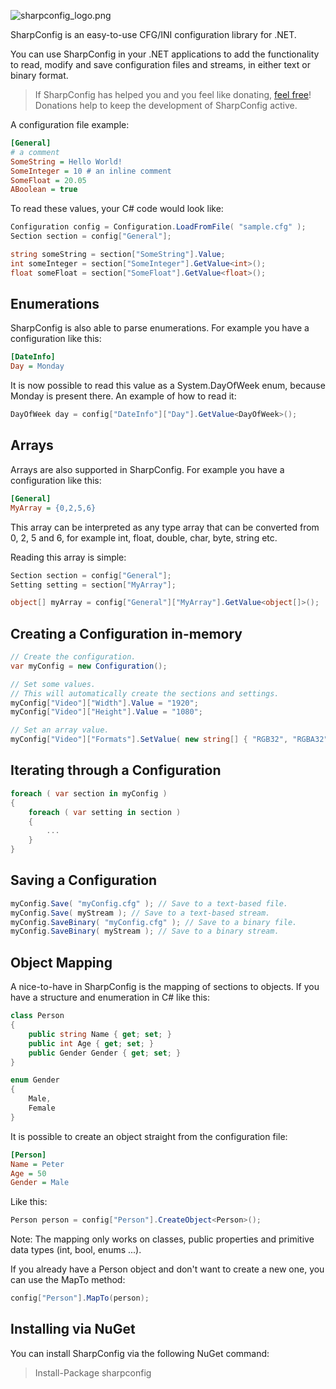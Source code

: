 ![sharpconfig_logo.png](https://bitbucket.org/repo/ER5Ajb/images/1435446224-sharpconfig_logo.png)

SharpConfig is an easy-to-use CFG/INI configuration library for .NET.

You can use SharpConfig in your .NET applications to add the functionality
to read, modify and save configuration files and streams, in either text or binary format.

> If SharpConfig has helped you and you feel like donating, [feel free](https://www.paypal.com/cgi-bin/webscr?cmd=_s-xclick&hosted_button_id=WWN94LMDN5HMC)!
> Donations help to keep the development of SharpConfig active.

A configuration file example:
```cfg
[General]
# a comment
SomeString = Hello World!
SomeInteger = 10 # an inline comment
SomeFloat = 20.05
ABoolean = true
```

To read these values, your C# code would look like:
```csharp
Configuration config = Configuration.LoadFromFile( "sample.cfg" );
Section section = config["General"];

string someString = section["SomeString"].Value;
int someInteger = section["SomeInteger"].GetValue<int>();
float someFloat = section["SomeFloat"].GetValue<float>();
```

Enumerations
---

SharpConfig is also able to parse enumerations.
For example you have a configuration like this:
```cfg
[DateInfo]
Day = Monday
```

It is now possible to read this value as a System.DayOfWeek enum, because Monday is present there.
An example of how to read it:

```csharp
DayOfWeek day = config["DateInfo"]["Day"].GetValue<DayOfWeek>();
```

Arrays
---

Arrays are also supported in SharpConfig.
For example you have a configuration like this:
```cfg
[General]
MyArray = {0,2,5,6}
```

This array can be interpreted as any type array that can be converted from 0, 2, 5 and 6, for example int, float, double, char, byte, string etc.

Reading this array is simple:
```csharp
Section section = config["General"];
Setting setting = section["MyArray"];

object[] myArray = config["General"]["MyArray"].GetValue<object[]>();
```

Creating a Configuration in-memory
---

```csharp
// Create the configuration.
var myConfig = new Configuration();

// Set some values.
// This will automatically create the sections and settings.
myConfig["Video"]["Width"].Value = "1920";
myConfig["Video"]["Height"].Value = "1080";

// Set an array value.
myConfig["Video"]["Formats"].SetValue( new string[] { "RGB32", "RGBA32" } );
```

Iterating through a Configuration
---

```csharp
foreach ( var section in myConfig )
{
    foreach ( var setting in section )
    {
        ...
    }
}
```

Saving a Configuration
---

```csharp
myConfig.Save( "myConfig.cfg" ); // Save to a text-based file.
myConfig.Save( myStream ); // Save to a text-based stream.
myConfig.SaveBinary( "myConfig.cfg" ); // Save to a binary file.
myConfig.SaveBinary( myStream ); // Save to a binary stream.
```

Object Mapping
---

A nice-to-have in SharpConfig is the mapping of sections to objects.
If you have a structure and enumeration in C# like this:
```csharp
class Person
{
    public string Name { get; set; }
    public int Age { get; set; }
    public Gender Gender { get; set; }
}

enum Gender
{
    Male,
    Female
}
```

It is possible to create an object straight from the configuration file:
```cfg
[Person]
Name = Peter
Age = 50
Gender = Male
```
Like this:
```csharp
Person person = config["Person"].CreateObject<Person>();
```

Note: The mapping only works on classes, public properties and primitive data types (int, bool, enums ...).

If you already have a Person object and don't want to create a new one, you can use the MapTo method:
```csharp
config["Person"].MapTo(person);
```

Installing via NuGet
---

You can install SharpConfig via the following NuGet command:
> Install-Package sharpconfig
